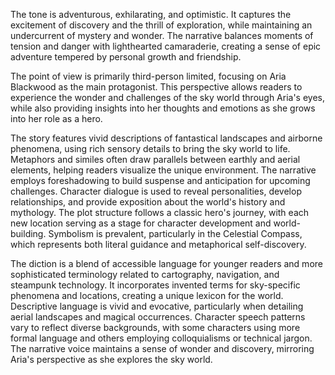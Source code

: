 
<tone>The tone is adventurous, exhilarating, and optimistic. It captures the excitement of discovery and the thrill of exploration, while maintaining an undercurrent of mystery and wonder. The narrative balances moments of tension and danger with lighthearted camaraderie, creating a sense of epic adventure tempered by personal growth and friendship.</tone>

<pov>The point of view is primarily third-person limited, focusing on Aria Blackwood as the main protagonist. This perspective allows readers to experience the wonder and challenges of the sky world through Aria's eyes, while also providing insights into her thoughts and emotions as she grows into her role as a hero.</pov>

<litdev>The story features vivid descriptions of fantastical landscapes and airborne phenomena, using rich sensory details to bring the sky world to life. Metaphors and similes often draw parallels between earthly and aerial elements, helping readers visualize the unique environment. The narrative employs foreshadowing to build suspense and anticipation for upcoming challenges. Character dialogue is used to reveal personalities, develop relationships, and provide exposition about the world's history and mythology. The plot structure follows a classic hero's journey, with each new location serving as a stage for character development and world-building. Symbolism is prevalent, particularly in the Celestial Compass, which represents both literal guidance and metaphorical self-discovery.</litdev>

<lexchoice>The diction is a blend of accessible language for younger readers and more sophisticated terminology related to cartography, navigation, and steampunk technology. It incorporates invented terms for sky-specific phenomena and locations, creating a unique lexicon for the world. Descriptive language is vivid and evocative, particularly when detailing aerial landscapes and magical occurrences. Character speech patterns vary to reflect diverse backgrounds, with some characters using more formal language and others employing colloquialisms or technical jargon. The narrative voice maintains a sense of wonder and discovery, mirroring Aria's perspective as she explores the sky world.</lexchoice>

